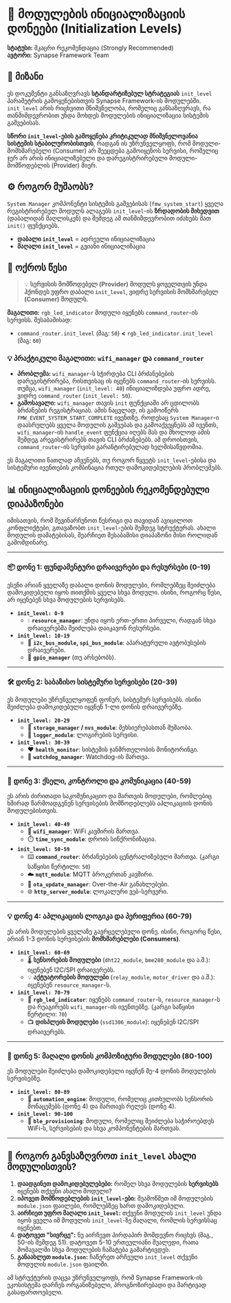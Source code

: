 # 🚀 მოდულების ინიციალიზაციის დონეები (Initialization Levels)

**სტატუსი:** მკაცრი რეკომენდაცია (Strongly Recommended)  
**ავტორი:** Synapse Framework Team

## 🎯 მიზანი

ეს დოკუმენტი განსაზღვრავს **სტანდარტიზებულ სტრატეგიას** `init_level` პარამეტრის გამოყენებისთვის Synapse Framework-ის მოდულებში. `init_level` არის რიცხვითი მნიშვნელობა, რომელიც განსაზღვრავს, რა თანმიმდევრობით უნდა მოხდეს მოდულების ინიციალიზაცია სისტემის გაშვებისას.

**სწორი `init_level`-ების გამოყენება კრიტიკულად მნიშვნელოვანია სისტემის სტაბილურობისთვის**, რადგან ის უზრუნველყოფს, რომ მოდული-მომხმარებელი (Consumer) არ შეეცდება გამოიყენოს სერვისი, რომელიც ჯერ არ არის ინიციალიზებული და დარეგისტრირებული მოდული-მომწოდებლის (Provider) მიერ.

## ⚙️ როგორ მუშაობს?

`System Manager` კომპონენტი სისტემის გაშვებისას (`fmw_system_start`) ყველა რეგისტრირებულ მოდულს ალაგებს `init_level`-ის **ზრდადობის მიხედვით** (დაბალიდან მაღლისკენ) და შემდეგ ამ თანმიმდევრობით იძახებს მათ `init()` ფუნქციებს.

- **დაბალი `init_level`** = ადრეული ინიციალიზაცია
- **მაღალი `init_level`** = გვიანი ინიციალიზაცია

## 📜 ოქროს წესი

> 💡 **სერვისის მომწოდებელ (Provider) მოდულს ყოველთვის უნდა ჰქონდეს უფრო დაბალი `init_level`, ვიდრე სერვისის მომხმარებელ (Consumer) მოდულს.**

**მაგალითი:**
`rgb_led_indicator` მოდული იყენებს `command_router`-ის სერვისს. შესაბამისად:

- `command_router.init_level` (მაგ: `50`) **<** `rgb_led_indicator.init_level` (მაგ: `60`)

### 💡 პრაქტიკული მაგალითი: `wifi_manager` და `command_router`

- **პრობლემა:** `wifi_manager`-ს სჭირდება CLI ბრძანებების დარეგისტრირება, რისთვისაც ის იყენებს `command_router`-ის სერვისს. თუმცა, `wifi_manager` (`init_level: 40`) ინიციალიზდება უფრო ადრე, ვიდრე `command_router` (`init_level: 50`).
- **გამოსავალი:** `wifi_manager` თავის `init` ფუნქციაში არ ცდილობს ბრძანების რეგისტრაციას. ამის ნაცვლად, ის გამოიწერს `FMW_EVENT_SYSTEM_START_COMPLETE` ივენთზე. როდესაც `System Manager`-ი დაასრულებს ყველა მოდულის გაშვებას და გამოაქვეყნებს ამ ივენთს, `wifi_manager`-ის `handle_event` ფუნქცია იღებს მას და მხოლოდ ამის შემდეგ არეგისტრირებს თავის CLI ბრძანებებს. ამ დროისთვის, `command_router`-ის სერვისი გარანტირებულად ხელმისაწვდომია.

ეს მაგალითი ნათლად აჩვენებს, თუ როგორ წყვეტს `init_level`-ებისა და სისტემური ივენთების კომბინაცია რთულ დამოკიდებულების პრობლემებს.

## 📊 ინიციალიზაციის დონეების რეკომენდებული დიაპაზონები

იმისათვის, რომ შევინარჩუნოთ წესრიგი და თავიდან ავიცილოთ კონფლიქტები, გთავაზობთ `init_level`-ების შემდეგ სტრუქტურას. ახალი მოდულის დამატებისას, შეარჩიეთ შესაბამისი დიაპაზონი მისი როლიდან გამომდინარე.

---

### 📦 **დონე 1: ფუნდამენტური დრაივერები და რესურსები (0-19)**

ესენი არიან ყველაზე დაბალი დონის მოდულები, რომლებზეც შეიძლება დამოკიდებული იყოს თითქმის ყველა სხვა მოდული. ისინი, როგორც წესი, არ იყენებენ სხვა მოდულების სერვისებს.

- **`init_level: 0-9`**
  - 💧 **`resource_manager`**: უნდა იყოს ერთ-ერთი პირველი, რადგან სხვა დრაივერებმა შეიძლება დაიკავონ რესურსები.
- **`init_level: 10-19`**
  - 🚌 **`i2c_bus_module`, `spi_bus_module`**: აპარატურული ავტობუსების დრაივერები.
  - 🔌 **`gpio_manager`** (თუ არსებობს).

---

### 🛠️ **დონე 2: საბაზისო სისტემური სერვისები (20-39)**

ეს მოდულები უზრუნველყოფენ ფონურ, სისტემურ სერვისებს. ისინი შეიძლება დამოკიდებული იყვნენ 1-ლი დონის დრაივერებზე.

- **`init_level: 20-29`**
  - 💾 **`storage_manager` / `nvs_module`**: მეხსიერებასთან მუშაობა.
  - 📝 **`logger_module`**: ლოგირების სერვისი.
- **`init_level: 30-39`**
  - ❤️ **`health_monitor`**: სისტემის ჯანმრთელობის მონიტორინგი.
  - 🐶 **`watchdog_manager`**: Watchdog-ის მართვა.

---

### 📡 **დონე 3: ქსელი, კონტროლი და კომუნიკაცია (40-59)**

ეს არის ძირითადი საკომუნიკაციო და მართვის მოდულები, რომლებიც ხშირად წარმოადგენენ სერვისების მომწოდებლებს აპლიკაციის დონის მოდულებისთვის.

- **`init_level: 40-49`**
  - 📶 **`wifi_manager`**: WiFi კავშირის მართვა.
  - ⏱️ **`time_sync_module`**: დროის სინქრონიზაცია.
- **`init_level: 50-59`**
  - ⌨️ **`command_router`**: ბრძანებების ცენტრალიზებული მართვა. (კარგი საწყისი წერტილი: `50`)
  - ☁️ **`mqtt_module`**: MQTT ბროკერთან კავშირი.
  - 🔄 **`ota_update_manager`**: Over-the-Air განახლებები.
  - 🌐 **`http_server_module`**: ლოკალური ვებ-სერვერი.

---

### 💡 **დონე 4: აპლიკაციის ლოგიკა და პერიფერია (60-79)**

ეს არის მოდულების ყველაზე გავრცელებული დონე. ისინი, როგორც წესი, არიან 1-3 დონის სერვისების **მომხმარებლები (Consumers)**.

- **`init_level: 60-69`**
  - 🌡️ **სენსორების მოდულები** (`dht22_module`, `bme280_module` და ა.შ.): იყენებენ I2C/SPI დრაივერებს.
  - 💡 **აქტუატორების მოდულები** (`relay_module`, `motor_driver` და ა.შ.): იყენებენ `resource_manager`-ს.
- **`init_level: 70-79`**
  - 🎨 **`rgb_led_indicator`**: იყენებს `command_router`-ს, `resource_manager`-ს და რეაგირებს `wifi_manager`-ის ივენთებზე. (კარგი საწყისი წერტილი: `70`)
  - 📺 **დისპლეის მოდულები** (`ssd1306_module`): იყენებენ I2C/SPI დრაივერებს.

---

### 🧩 **დონე 5: მაღალი დონის კომპოზიტური მოდულები (80-100)**

ეს მოდულები შეიძლება დამოკიდებული იყვნენ მე-4 დონის მოდულების სერვისებზე.

- **`init_level: 80-89`**
  - 🤖 **`automation_engine`**: მოდული, რომელიც კითხულობს სენსორის მონაცემებს (დონე 4) და მართავს რელეს (დონე 4).
- **`init_level: 90-100`**
  - 📱 **`ble_provisioning`**: მოდული, რომელიც შეიძლება საჭიროებდეს WiFi-ს, სერვისების და სხვა კომპონენტების მართვას.

---

## 📝 როგორ განვსაზღვროთ `init_level` ახალი მოდულისთვის?

1. **დაადგინეთ დამოკიდებულებები:** რომელ სხვა მოდულების **სერვისებს** იყენებს თქვენი ახალი მოდული?
2. **იპოვეთ მომწოდებლების `init_level`-ები:** შეამოწმეთ იმ მოდულების `module.json` ფაილები, რომლებზეც ხართ დამოკიდებული.
3. **აირჩიეთ უფრო მაღალი `init_level`:** თქვენი მოდულის `init_level` უნდა იყოს ყველა იმ მოდულის `init_level`-ზე მაღალი, რომლის სერვისსაც იყენებთ.
4. **დატოვეთ "სივრცე":** ნუ აირჩევთ პირდაპირ მომდევნო რიცხვს (მაგ., 50-ის შემდეგ 51). დატოვეთ 5-10 ერთეულიანი შუალედი, რათა მომავალში სხვა მოდულების ჩამატება გამარტივდეს.
5. **განაახლეთ `module.json`:** ჩაწერეთ არჩეული `init_level` თქვენი მოდულის `module.json` ფაილში.

ამ სტრუქტურის დაცვა უზრუნველყოფს, რომ Synapse Framework-ის ეკოსისტემა დარჩეს ორგანიზებული, პროგნოზირებადი და მარტივად გასაფართოებელი.
